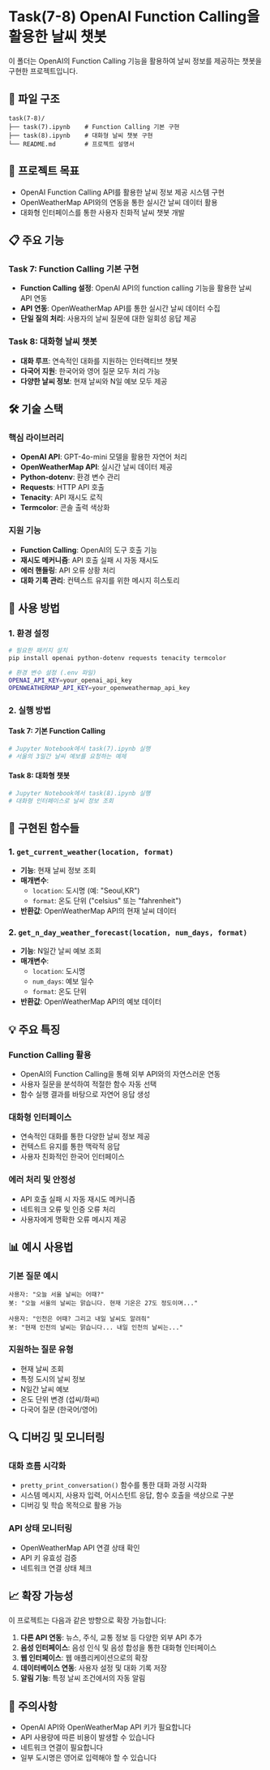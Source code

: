 # Task(7-8) OpenAI Function Calling을 활용한 날씨 챗봇

이 폴더는 OpenAI의 Function Calling 기능을 활용하여 날씨 정보를 제공하는 챗봇을 구현한 프로젝트입니다.

## 📁 파일 구조

```
task(7-8)/
├── task(7).ipynb    # Function Calling 기본 구현
├── task(8).ipynb    # 대화형 날씨 챗봇 구현
└── README.md        # 프로젝트 설명서
```

## 🎯 프로젝트 목표

- OpenAI Function Calling API를 활용한 날씨 정보 제공 시스템 구현
- OpenWeatherMap API와의 연동을 통한 실시간 날씨 데이터 활용
- 대화형 인터페이스를 통한 사용자 친화적 날씨 챗봇 개발

## 📋 주요 기능

### Task 7: Function Calling 기본 구현

- **Function Calling 설정**: OpenAI API의 function calling 기능을 활용한 날씨 API 연동
- **API 연동**: OpenWeatherMap API를 통한 실시간 날씨 데이터 수집
- **단일 질의 처리**: 사용자의 날씨 질문에 대한 일회성 응답 제공

### Task 8: 대화형 날씨 챗봇

- **대화 루프**: 연속적인 대화를 지원하는 인터랙티브 챗봇
- **다국어 지원**: 한국어와 영어 질문 모두 처리 가능
- **다양한 날씨 정보**: 현재 날씨와 N일 예보 모두 제공

## 🛠️ 기술 스택

### 핵심 라이브러리

- **OpenAI API**: GPT-4o-mini 모델을 활용한 자연어 처리
- **OpenWeatherMap API**: 실시간 날씨 데이터 제공
- **Python-dotenv**: 환경 변수 관리
- **Requests**: HTTP API 호출
- **Tenacity**: API 재시도 로직
- **Termcolor**: 콘솔 출력 색상화

### 지원 기능

- **Function Calling**: OpenAI의 도구 호출 기능
- **재시도 메커니즘**: API 호출 실패 시 자동 재시도
- **에러 핸들링**: API 오류 상황 처리
- **대화 기록 관리**: 컨텍스트 유지를 위한 메시지 히스토리

## 🚀 사용 방법

### 1. 환경 설정

```bash
# 필요한 패키지 설치
pip install openai python-dotenv requests tenacity termcolor

# 환경 변수 설정 (.env 파일)
OPENAI_API_KEY=your_openai_api_key
OPENWEATHERMAP_API_KEY=your_openweathermap_api_key
```

### 2. 실행 방법

#### Task 7: 기본 Function Calling

```python
# Jupyter Notebook에서 task(7).ipynb 실행
# 서울의 3일간 날씨 예보를 요청하는 예제
```

#### Task 8: 대화형 챗봇

```python
# Jupyter Notebook에서 task(8).ipynb 실행
# 대화형 인터페이스로 날씨 정보 조회
```

## 🔧 구현된 함수들

### 1. `get_current_weather(location, format)`

- **기능**: 현재 날씨 정보 조회
- **매개변수**:
  - `location`: 도시명 (예: "Seoul,KR")
  - `format`: 온도 단위 ("celsius" 또는 "fahrenheit")
- **반환값**: OpenWeatherMap API의 현재 날씨 데이터

### 2. `get_n_day_weather_forecast(location, num_days, format)`

- **기능**: N일간 날씨 예보 조회
- **매개변수**:
  - `location`: 도시명
  - `num_days`: 예보 일수
  - `format`: 온도 단위
- **반환값**: OpenWeatherMap API의 예보 데이터

## 💡 주요 특징

### Function Calling 활용

- OpenAI의 Function Calling을 통해 외부 API와의 자연스러운 연동
- 사용자 질문을 분석하여 적절한 함수 자동 선택
- 함수 실행 결과를 바탕으로 자연어 응답 생성

### 대화형 인터페이스

- 연속적인 대화를 통한 다양한 날씨 정보 제공
- 컨텍스트 유지를 통한 맥락적 응답
- 사용자 친화적인 한국어 인터페이스

### 에러 처리 및 안정성

- API 호출 실패 시 자동 재시도 메커니즘
- 네트워크 오류 및 인증 오류 처리
- 사용자에게 명확한 오류 메시지 제공

## 📊 예시 사용법

### 기본 질문 예시

```
사용자: "오늘 서울 날씨는 어때?"
봇: "오늘 서울의 날씨는 맑습니다. 현재 기온은 27도 정도이며..."

사용자: "인천은 어때? 그리고 내일 날씨도 알려줘"
봇: "현재 인천의 날씨는 맑습니다... 내일 인천의 날씨는..."
```

### 지원하는 질문 유형

- 현재 날씨 조회
- 특정 도시의 날씨 정보
- N일간 날씨 예보
- 온도 단위 변경 (섭씨/화씨)
- 다국어 질문 (한국어/영어)

## 🔍 디버깅 및 모니터링

### 대화 흐름 시각화

- `pretty_print_conversation()` 함수를 통한 대화 과정 시각화
- 시스템 메시지, 사용자 입력, 어시스턴트 응답, 함수 호출을 색상으로 구분
- 디버깅 및 학습 목적으로 활용 가능

### API 상태 모니터링

- OpenWeatherMap API 연결 상태 확인
- API 키 유효성 검증
- 네트워크 연결 상태 체크

## 📈 확장 가능성

이 프로젝트는 다음과 같은 방향으로 확장 가능합니다:

1. **다른 API 연동**: 뉴스, 주식, 교통 정보 등 다양한 외부 API 추가
2. **음성 인터페이스**: 음성 인식 및 음성 합성을 통한 대화형 인터페이스
3. **웹 인터페이스**: 웹 애플리케이션으로의 확장
4. **데이터베이스 연동**: 사용자 설정 및 대화 기록 저장
5. **알림 기능**: 특정 날씨 조건에서의 자동 알림

## 📝 주의사항

- OpenAI API와 OpenWeatherMap API 키가 필요합니다
- API 사용량에 따른 비용이 발생할 수 있습니다
- 네트워크 연결이 필요합니다
- 일부 도시명은 영어로 입력해야 할 수 있습니다
